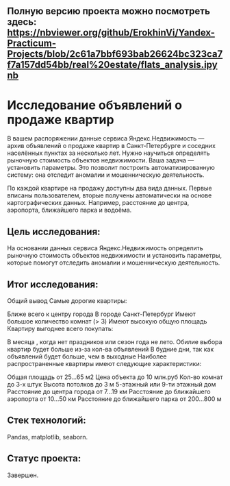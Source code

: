 Полную версию проекта можно посмотреть здесь: https://nbviewer.org/github/ErokhinVi/Yandex-Practicum-Projects/blob/2c61a7bbf693bab26624bc323ca7f7a157dd54bb/real%20estate/flats_analysis.ipynb
--------------
# Исследование объявлений о продаже квартир

В вашем распоряжении данные сервиса Яндекс.Недвижимость — архив объявлений о продаже квартир в Санкт-Петербурге и соседних населённых пунктах за несколько лет. Нужно научиться определять рыночную
стоимость объектов недвижимости. Ваша задача — установить параметры. Это позволит построить автоматизированную систему: она отследит аномалии и мошенническую деятельность.

По каждой квартире на продажу доступны два вида данных. Первые вписаны пользователем, вторые получены автоматически на основе картографических данных. Например, расстояние до центра, аэропорта, ближайшего парка и водоёма.

## Цель исследования:

На основании данных сервиса Яндекс.Недвижимость определить рыночную стоимость объектов недвижимости и установить параметры, которые помогут отследить аномалии и мошенническую деятельность.

## Итог исследования:

Общий вывод
Самые дорогие квартиры:

Ближе всего к центру города
В городе Санкт-Петербург
Имеют большое количество комнат (> 3)
Имеют высокую общую площадь
Квартиру выгоднее всего покупать:

В месяца , когда нет праздников или сезон года не лето. Обилие выбора квартир будет больше из-за кол-ва объявлений
В будние дни, так как объявлений будет больше, чем в выходные
Наиболее распространенные квартиры имеют следующие характеристики:

Общая площадь от 25...65 м2
Цена объекта до 10 млн.руб
Кол-во комнат до 3-х штук
Высота потолков до 3 м
5-этажный или 9-ти этажный дом
Расстояние до центра города от 7...19 км
Расстояние до ближайшего аэропорта от 10...50 км
Расстояние до ближайшего парка от 200...800 м

## Стек технологий:

Pandas, matplotlib, seaborn.

## Статус проекта:

Завершен.


